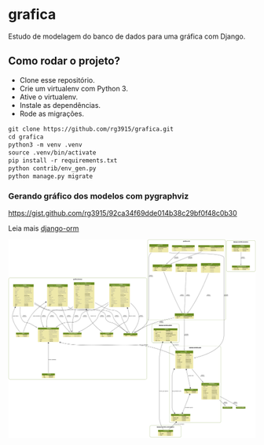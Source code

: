 # grafica

Estudo de modelagem do banco de dados para uma gráfica com Django.


## Como rodar o projeto?

* Clone esse repositório.
* Crie um virtualenv com Python 3.
* Ative o virtualenv.
* Instale as dependências.
* Rode as migrações.

```
git clone https://github.com/rg3915/grafica.git
cd grafica
python3 -m venv .venv
source .venv/bin/activate
pip install -r requirements.txt
python contrib/env_gen.py
python manage.py migrate
```

### Gerando gráfico dos modelos com pygraphviz

https://gist.github.com/rg3915/92ca34f69dde014b38c29bf0f48c0b30


Leia mais [django-orm][0]


![img](https://raw.githubusercontent.com/rg3915/grafica/master/models.png)

[0]: https://github.com/rg3915/django-orm